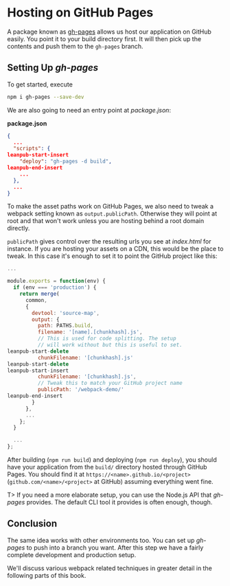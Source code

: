 # Hosting on GitHub Pages

A package known as [gh-pages](https://www.npmjs.com/package/gh-pages) allows us host our application on GitHub easily. You point it to your build directory first. It will then pick up the contents and push them to the `gh-pages` branch.

## Setting Up *gh-pages*

To get started, execute

```bash
npm i gh-pages --save-dev
```

We are also going to need an entry point at *package.json*:

**package.json**

```json
{
  ...
  "scripts": {
leanpub-start-insert
    "deploy": "gh-pages -d build",
leanpub-end-insert
    ...
  },
  ...
}
```

To make the asset paths work on GitHub Pages, we also need to tweak a webpack setting known as `output.publicPath`. Otherwise they will point at root and that won't work unless you are hosting behind a root domain directly.

`publicPath` gives control over the resulting urls you see at *index.html* for instance. If you are hosting your assets on a CDN, this would be the place to tweak. In this case it's enough to set it to point the GitHub project like this:

```javascript
...

module.exports = function(env) {
  if (env === 'production') {
    return merge(
      common,
      {
        devtool: 'source-map',
        output: {
          path: PATHS.build,
          filename: '[name].[chunkhash].js',
          // This is used for code splitting. The setup
          // will work without but this is useful to set.
leanpub-start-delete
          chunkFilename: '[chunkhash].js'
leanpub-start-delete
leanpub-start-insert
          chunkFilename: '[chunkhash].js',
          // Tweak this to match your GitHub project name
          publicPath: '/webpack-demo/'
leanpub-end-insert
        }
      },
      ...
    };
  }

  ...
};
```

After building (`npm run build`) and deploying (`npm run deploy`), you should have your application from the `build/` directory hosted through GitHub Pages. You should find it at `https://<name>.github.io/<project>` (`github.com/<name>/<project>` at GitHub) assuming everything went fine.

T> If you need a more elaborate setup, you can use the Node.js API that *gh-pages* provides. The default CLI tool it provides is often enough, though.

## Conclusion

The same idea works with other environments too. You can set up *gh-pages* to push into a branch you want. After this step we have a fairly complete development and production setup.

We'll discuss various webpack related techniques in greater detail in the following parts of this book.
